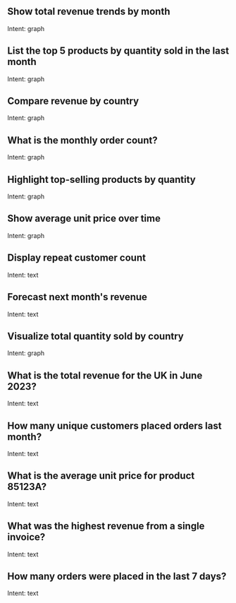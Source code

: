 ##  Show total revenue trends by month  
Intent: graph


## List the top 5 products by quantity sold in the last month
Intent: graph


##  Compare revenue by country  
Intent: graph

##  What is the monthly order count?  
Intent: graph

##  Highlight top-selling products by quantity  
Intent: graph


##  Show average unit price over time  
Intent: graph

##  Display repeat customer count  
Intent: text

##  Forecast next month's revenue  
Intent: text

##  Visualize total quantity sold by country  
Intent: graph

## What is the total revenue for the UK in June 2023?  
Intent: text

##  How many unique customers placed orders last month?  
Intent: text

## What is the average unit price for product 85123A?  
Intent: text

##  What was the highest revenue from a single invoice?  
Intent: text

##  How many orders were placed in the last 7 days?  
Intent: text
